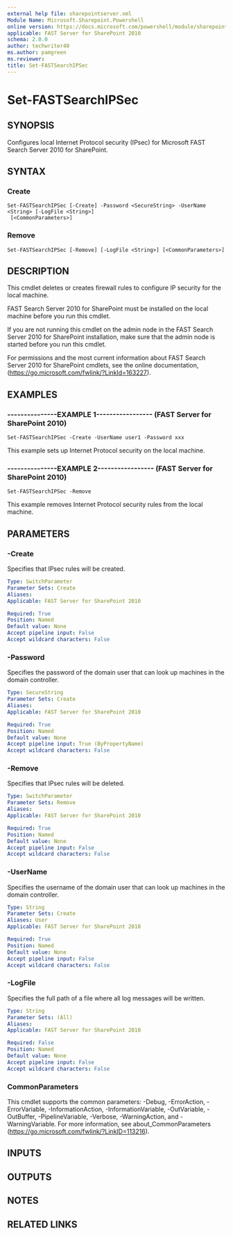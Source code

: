 ```yaml
---
external help file: sharepointserver.xml
Module Name: Microsoft.Sharepoint.Powershell
online version: https://docs.microsoft.com/powershell/module/sharepoint-server/set-fastsearchipsec
applicable: FAST Server for SharePoint 2010
schema: 2.0.0
author: techwriter40
ms.author: pamgreen
ms.reviewer:
title: Set-FASTSearchIPSec
---
```


# Set-FASTSearchIPSec

## SYNOPSIS
Configures local Internet Protocol security (IPsec) for Microsoft FAST Search Server 2010 for SharePoint.

## SYNTAX

### Create
```
Set-FASTSearchIPSec [-Create] -Password <SecureString> -UserName <String> [-LogFile <String>]
 [<CommonParameters>]
```

### Remove
```
Set-FASTSearchIPSec [-Remove] [-LogFile <String>] [<CommonParameters>]
```

## DESCRIPTION
This cmdlet deletes or creates firewall rules to configure IP security for the local machine.

FAST Search Server 2010 for SharePoint must be installed on the local machine before you run this cmdlet.

If you are not running this cmdlet on the admin node in the FAST Search Server 2010 for SharePoint installation, make sure that the admin node is started before you run this cmdlet.

For permissions and the most current information about FAST Search Server 2010 for SharePoint cmdlets, see the online documentation, (https://go.microsoft.com/fwlink/?LinkId=163227).

## EXAMPLES

### ---------------EXAMPLE 1----------------- (FAST Server for SharePoint 2010)
```
Set-FASTSearchIPSec -Create -UserName user1 -Password xxx
```

This example sets up Internet Protocol security on the local machine.

### ---------------EXAMPLE 2----------------- (FAST Server for SharePoint 2010)
```
Set-FASTSearchIPSec -Remove
```

This example removes Internet Protocol security rules from the local machine.

## PARAMETERS

### -Create
Specifies that IPsec rules will be created.

```yaml
Type: SwitchParameter
Parameter Sets: Create
Aliases: 
Applicable: FAST Server for SharePoint 2010

Required: True
Position: Named
Default value: None
Accept pipeline input: False
Accept wildcard characters: False
```

### -Password
Specifies the password of the domain user that can look up machines in the domain controller.

```yaml
Type: SecureString
Parameter Sets: Create
Aliases: 
Applicable: FAST Server for SharePoint 2010

Required: True
Position: Named
Default value: None
Accept pipeline input: True (ByPropertyName)
Accept wildcard characters: False
```

### -Remove
Specifies that IPsec rules will be deleted.

```yaml
Type: SwitchParameter
Parameter Sets: Remove
Aliases: 
Applicable: FAST Server for SharePoint 2010

Required: True
Position: Named
Default value: None
Accept pipeline input: False
Accept wildcard characters: False
```

### -UserName
Specifies the username of the domain user that can look up machines in the domain controller.

```yaml
Type: String
Parameter Sets: Create
Aliases: User
Applicable: FAST Server for SharePoint 2010

Required: True
Position: Named
Default value: None
Accept pipeline input: False
Accept wildcard characters: False
```

### -LogFile
Specifies the full path of a file where all log messages will be written.

```yaml
Type: String
Parameter Sets: (All)
Aliases: 
Applicable: FAST Server for SharePoint 2010

Required: False
Position: Named
Default value: None
Accept pipeline input: False
Accept wildcard characters: False
```

### CommonParameters
This cmdlet supports the common parameters: -Debug, -ErrorAction, -ErrorVariable, -InformationAction, -InformationVariable, -OutVariable, -OutBuffer, -PipelineVariable, -Verbose, -WarningAction, and -WarningVariable. For more information, see about_CommonParameters (https://go.microsoft.com/fwlink/?LinkID=113216).

## INPUTS

## OUTPUTS

## NOTES

## RELATED LINKS

